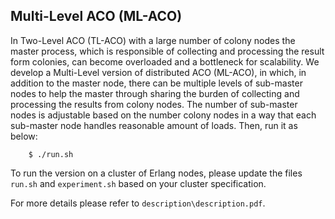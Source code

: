 Multi-Level ACO (ML-ACO)
----------------------------
In Two-Level ACO (TL-ACO) with a large number of colony nodes the master process, which is responsible of collecting and processing the result form colonies, can become overloaded and a bottleneck for scalability. We develop a Multi-Level version of distributed ACO (ML-ACO), in which, in addition to the master node, there can be multiple levels of sub-master nodes to help the master through sharing the burden of collecting and processing the results from colony nodes. The number of sub-master nodes is adjustable based on the number colony nodes in a way that each sub-master node handles reasonable amount of loads. Then, run it as below:

		$ ./run.sh

To run the version on a cluster of Erlang nodes, please update the files `run.sh` and `experiment.sh` based on your cluster specification.

For more details please refer to `description\description.pdf`.
